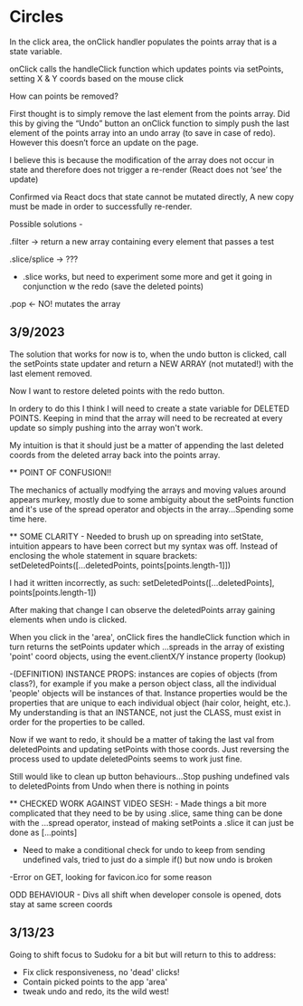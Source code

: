 # Circles

In the click area, the onClick handler populates the points array that is a state variable.

onClick calls the handleClick function which updates points via setPoints, setting X & Y coords based on the mouse click

How can points be removed?

First thought is to simply remove the last element from the points array. Did this by giving the “Undo” button an onClick function to simply push the last element of the points array into an undo array (to save in case of redo). However this doesn’t force an update on the page.

I believe this is because the modification of the array does not occur in state and therefore does not trigger a re-render (React does not ‘see’ the update)

Confirmed via React docs that state cannot be mutated directly,
A new copy must be made in order to successfully re-render.

Possible solutions -

.filter -> return a new array containing every element that passes a test

.slice/splice -> ???

- .slice works, but need to experiment some more and get it going in conjunction w the redo (save the deleted points)

.pop <- NO! mutates the array

## 3/9/2023

The solution that works for now is to, when the undo button is clicked, call the
setPoints state updater and return a NEW ARRAY (not mutated!) with the last element removed.

Now I want to restore deleted points with the redo button.

In ordery to do this I think I will need to create a state variable for DELETED POINTS. Keeping in mind that the array will need to be recreated at every update so simply pushing into the array won't work.

My intuition is that it should just be a matter of appending the last deleted coords from the deleted array back into the points array.

\*\* POINT OF CONFUSION!!

The mechanics of actually modfying the arrays and moving values around appears murkey, mostly due to some ambiguity about the setPoints function and it's use of the spread operator and objects in the array...Spending some time here.

\*\* SOME CLARITY - Needed to brush up on spreading into setState, intuition appears to have been correct but my syntax was off. Instead of enclosing the whole statement in square brackets:
setDeletedPoints([...deletedPoints, points[points.length-1]])

I had it written incorrectly, as such:
setDeletedPoints([...deletedPoints], points[points.length-1])

After making that change I can observe the deletedPoints array gaining elements when undo is clicked.

When you click in the 'area', onClick fires the handleClick function which in turn returns the setPoints updater which ...spreads in the array of existing 'point' coord objects, using the event.clientX/Y instance property (lookup)

-(DEFINITION) INSTANCE PROPS: instances are copies of objects (from class?), for example if you make a person object class, all the individual 'people' objects will be instances of that. Instance properties would be the properties that are unique to each individual object (hair color, height, etc.). My understanding is that an INSTANCE, not just the CLASS, must exist in order for the properties to be called.

Now if we want to redo, it should be a matter of taking the last val from deletedPoints and updating setPoints with those coords. Just reversing the process used to update deletedPoints seems to work just fine.

Still would like to clean up button behaviours...Stop pushing undefined vals to deletedPoints from Undo when there is nothing in points

\*\* CHECKED WORK AGAINST VIDEO SESH: - Made things a bit more complicated that they need to be by using .slice,
same thing can be done with the ...spread operator, instead of making setPoints a .slice it can just be done as [...points]

- Need to make a conditional check for undo to keep from sending undefined vals,
  tried to just do a simple if() but now undo is broken

-Error on GET, looking for favicon.ico for some reason

ODD BEHAVIOUR - Divs all shift when developer console is opened, dots stay at same
screen coords

## 3/13/23

Going to shift focus to Sudoku for a bit but will return to this to address:

- Fix click responsiveness, no 'dead' clicks!
- Contain picked points to the app 'area'
- tweak undo and redo, its the wild west!
